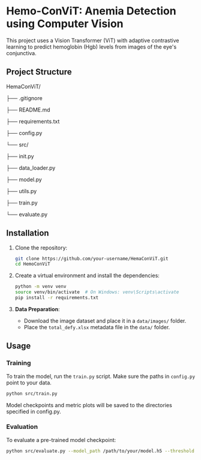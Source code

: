 # Hemo-ConViT: Anemia Detection using Computer Vision

This project uses a Vision Transformer (ViT) with adaptive contrastive learning to predict hemoglobin (Hgb) levels from images of the eye's conjunctiva.

## Project Structure
HemaConViT/

├── .gitignore

├── README.md

├── requirements.txt

├── config.py

└── src/

├── init.py

├── data_loader.py

├── model.py

├── utils.py

├── train.py

└── evaluate.py


## Installation
1.  Clone the repository:
    ```bash
    git clone https://github.com/your-username/HemaConViT.git
    cd HemoConViT
    ```

2.  Create a virtual environment and install the dependencies:
    ```bash
    python -m venv venv
    source venv/bin/activate  # On Windows: venv\Scripts\activate
    pip install -r requirements.txt
    ```

3.  **Data Preparation**:
    - Download the image dataset and place it in a `data/images/` folder.
    - Place the `total_defy.xlsx` metadata file in the `data/` folder.

## Usage

### Training

To train the model, run the `train.py` script. Make sure the paths in `config.py` point to your data.

```bash
python src/train.py
 ```

Model checkpoints and metric plots will be saved to the directories specified in config.py.

### Evaluation

To evaluate a pre-trained model checkpoint:

```bash
python src/evaluate.py --model_path /path/to/your/model.h5 --threshold 12.0
```
